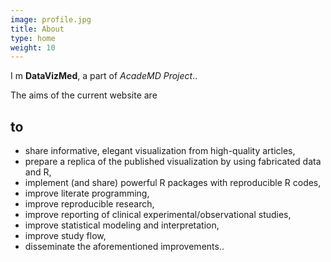```yaml
---
image: profile.jpg
title: About
type: home
weight: 10
---
```


I m **DataVizMed**, a part of *AcadeMD Project*..   

The aims of the current website are  

## to   

* share informative, elegant visualization from high-quality articles, 
* prepare a replica of the published visualization by using fabricated data and R, 
* implement (and share) powerful R packages with reproducible R codes, 
* improve literate programming, 
* improve reproducible research, 
* improve reporting of clinical experimental/observational studies, 
* improve statistical modeling and interpretation,
* improve study flow,  
* disseminate the aforementioned improvements..

